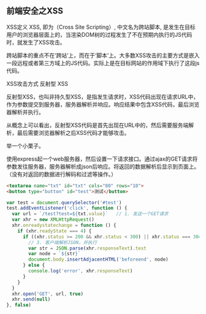 ## 前端安全之XSS

XSS定义
XSS, 即为（Cross Site Scripting）, 中文名为跨站脚本, 是发生在目标用户的浏览器层面上的，当渲染DOM树的过程发生了不在预期内执行的JS代码时，就发生了XSS攻击。

跨站脚本的重点不在‘跨站’上，而在于‘脚本’上。大多数XSS攻击的主要方式是嵌入一段远程或者第三方域上的JS代码。实际上是在目标网站的作用域下执行了这段js代码。

XSS攻击方式
反射型 XSS

反射型XSS，也叫非持久型XSS，是指发生请求时，XSS代码出现在请求URL中，作为参数提交到服务器，服务器解析并响应。响应结果中包含XSS代码，最后浏览器解析并执行。

从概念上可以看出，反射型XSS代码是首先出现在URL中的，然后需要服务端解析，最后需要浏览器解析之后XSS代码才能够攻击。

举一个小栗子。

使用express起一个web服务器，然后设置一下请求接口。通过ajax的GET请求将参数发往服务器，服务器解析成json后响应。将返回的数据解析后显示到页面上。（没有对返回的数据进行解码和过滤等操作。）

```html
<textarea name="txt" id="txt" cols="80" rows="10">
<button type="button" id="test">测试</button>
```

```javascript
var test = document.querySelector('#test')
test.addEventListener('click', function () {
  var url = `/test?test=${txt.value}`   // 1. 发送一个GET请求
  var xhr = new XMLHttpRequest()
  xhr.onreadystatechange = function () {
    if (xhr.readyState === 4) {
      if ((xhr.status >= 200 && xhr.status < 300) || xhr.status === 304) {
        // 3. 客户端解析JSON，并执行
        var str = JSON.parse(xhr.responseText).test
        var node = `${str}`
        document.body.insertAdjacentHTML('beforeend', node)
      } else {
        console.log('error', xhr.responseText)
      }
    }
  }
  xhr.open('GET', url, true)
  xhr.send(null)
}, false)
```